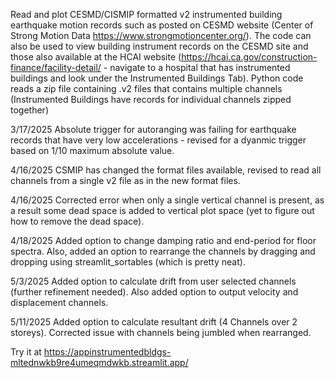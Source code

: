Read and plot CESMD/CISMIP formatted v2 instrumented building earthquake motion records such as posted on CESMD website (Center of Strong Motion Data https://www.strongmotioncenter.org/). The code can also be used to view building instrument records on the CESMD site and those also available at the HCAI website (https://hcai.ca.gov/construction-finance/facility-detail/ - navigate to a hospital that has instrumented buildings and look under the Instrumented Buildings Tab). Python code reads a zip file containing .v2 files that contains multiple channels (Instrumented Buildings have records for individual channels zipped together)

3/17/2025 Absolute trigger for autoranging was failing for earthquake records that have very low accelerations - revised for a dyanmic trigger based on 1/10 maximum absolute value.

4/16/2025 CSMIP has changed the format files available, revised to read all channels from a single v2 file as in the new format files.

4/16/2025 Corrected error when only a single vertical channel is present, as a result some dead space is added to vertical plot space (yet to figure out how to remove the dead space).

4/18/2025 Added option to change damping ratio and end-period for floor spectra.  Also, added an option to rearrange the channels by dragging and dropping using streamlit_sortables (which is pretty neat).

5/3/2025 Added option to calculate drift from user selected channels (further refinement needed).  Also added option to output velocity and displacement channels.

5/11/2025 Added option to calculate resultant drift  (4 Channels over 2 storeys). Corrected issue with channels being jumbled when rearranged.

Try it at https://appinstrumentedbldgs-mltednwkb9re4umeqmdwkb.streamlit.app/
